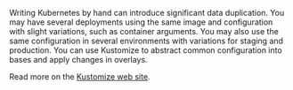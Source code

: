 Writing Kubernetes by hand can introduce significant data duplication.
You may have several deployments using the same image and configuration
with slight variations, such as container arguments. You may also use
the same configuration in several environments with variations for
staging and production. You can use Kustomize to abstract common
configuration into bases and apply changes in overlays.

Read more on the [Kustomize web site](https://kustomize.io/).
